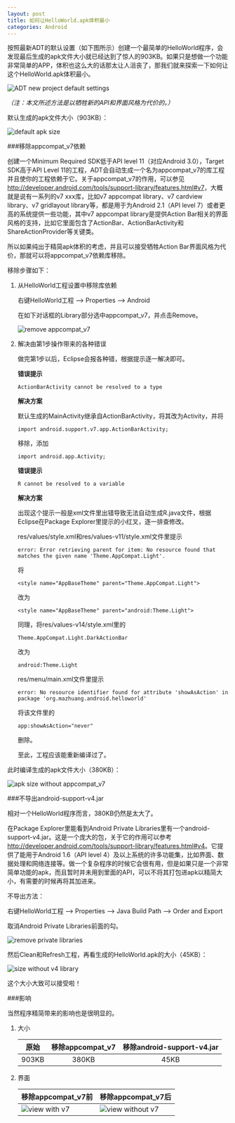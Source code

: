 ```yaml
---
layout: post
title: 如何让HelloWorld.apk体积最小
categories: Android
---
```


按照最新ADT的默认设置（如下图所示）创建一个最简单的HelloWorld程序，会发现最后生成的apk文件大小就已经达到了惊人的903KB。如果只是想做一个功能非常简单的APP，体积也这么大的话那太让人沮丧了，那我们就来探索一下如何让这个HelloWorld.apk体积最小。

![ADT new project default settings](/images/posts/android/new-project.png)

*（注：本文所述方法是以牺牲新的API和界面风格为代价的。）*

默认生成的apk文件大小（903KB）：

![default apk size](/images/posts/android/default-size.png)

###移除appcompat\_v7依赖

创建一个Minimum Required SDK低于API level 11（对应Android 3.0），Target SDK高于API Level 11的工程，ADT会自动生成一个名为appcompat\_v7的库工程并且使你的工程依赖于它。关于appcompat\_v7的作用，可以参见<http://developer.android.com/tools/support-library/features.html#v7>，大概就是说有一系列的v7 xxx库，比如v7 appcompat library、v7 cardview library、v7 gridlayout library等，都是用于为Android 2.1（API level 7）或者更高的系统提供一些功能，其中v7 appcompat library是提供Action Bar相关的界面风格的支持，比如它里面包含了ActionBar、ActionBarActivity和ShareActionProvider等关键类。

所以如果纯出于精简apk体积的考虑，并且可以接受牺牲Action Bar界面风格为代价，那就可以将appcompat\_v7依赖库移除。

移除步骤如下：

1. 从HelloWorld工程设置中移除库依赖

    右键HelloWorld工程 --> Properties --> Android
    
    在如下对话框的Library部分选中appcompat\_v7，并点击Remove。

    ![remove appcompat\_v7](/images/posts/android/remove-appcompat.png)

2. 解决由第1步操作带来的各种错误

    做完第1步以后，Eclipse会报各种错，根据提示逐一解决即可。

    **错误提示**

    ```
    ActionBarActivity cannot be resolved to a type
    ```

    **解决方案**

    默认生成的MainActivity继承自ActionBarActivity，将其改为Activity，并将

    ```
    import android.support.v7.app.ActionBarActivity;
    ```

    移除，添加

    ```
    import android.app.Activity;
    ```

    **错误提示**

    ```
    R cannot be resolved to a variable
    ```

    **解决方案**

    出现这个提示一般是xml文件里出错导致无法自动生成R.java文件，根据Eclipse在Package Explorer里提示的小红叉，逐一排查修改。

    res/values/style.xml和res/values-v11/style.xml文件里提示

    ```
    error: Error retrieving parent for item: No resource found that matches the given name 'Theme.AppCompat.Light'.
    ```

    将

    ```
    <style name="AppBaseTheme" parent="Theme.AppCompat.Light">
    ```
    
    改为

    ```
    <style name="AppBaseTheme" parent="android:Theme.Light">
    ```

    同理，将res/values-v14/style.xml里的

    ```
    Theme.AppCompat.Light.DarkActionBar
    ```

    改为

    ```
    android:Theme.Light
    ```

    res/menu/main.xml文件里提示

    ```
    error: No resource identifier found for attribute 'showAsAction' in package 'org.mazhuang.android.helloworld'
    ```

    将该文件里的

    ```
    app:showAsAction="never"
    ```

    删除。

    至此，工程应该能重新编译过了。

此时编译生成的apk文件大小（380KB）：

![apk size without appcompat\_v7](/images/posts/android/size-without-v7.png)

###不导出android-support-v4.jar

相对一个HelloWorld程序而言，380KB仍然是太大了。

在Package Explorer里能看到Android Private Libraries里有一个android-support-v4.jar。这是一个庞大的包，关于它的作用可以参考<http://developer.android.com/tools/support-library/features.html#v4>。它提供了能用于Android 1.6（API level 4）及以上系统的许多功能集，比如界面、数据处理和网络连接等。做一个复杂程序的时候它会很有用，但是如果只是一个非常简单功能的apk，而且暂时并未用到里面的API，可以不将其打包进apk以精简大小，有需要的时候再将其加进来。

不导出方法：

右键HelloWorld工程 --> Properties --> Java Build Path --> Order and Export

取消Android Private Libraries前面的勾。

![remove private libraries](/images/posts/android/private-library.png)

然后Clean和Refresh工程，再看生成的HelloWorld.apk的大小（45KB）：

![size without v4 library](/images/posts/android/size-without-v4.png)

这个大小大致可以接受啦！

###影响

当然程序精简带来的影响也是很明显的。

1. 大小

    |原始|移除appcompat\_v7|移除android-support-v4.jar|
    |:---:|:---:|:---:|
    |903KB|380KB|45KB|

1. 界面

    |移除appcompat\_v7前|移除appcompat\_v7后|
    |---|---|
    |![view with v7](/images/posts/android/view-with-v7.png)|![view without v7](/images/posts/android/view-without-v7.png)|
